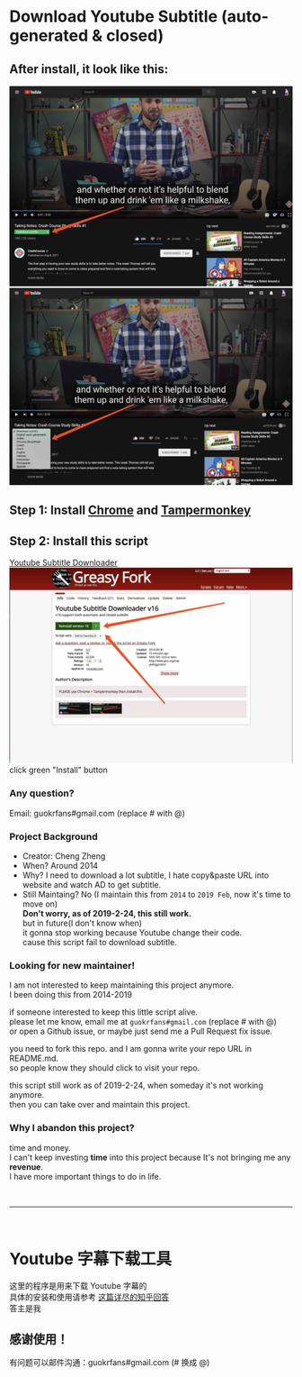 # Download Youtube Subtitle (auto-generated & closed)
## After install, it look like this:  
![1](img/1.jpg)          
![2](img/2.jpg)          

## Step 1: Install [Chrome](https://www.google.com/chrome/browser/) and [Tampermonkey](https://chrome.google.com/webstore/detail/tampermonkey/dhdgffkkebhmkfjojejmpbldmpobfkfo?utm_source=chrome-ntp-icon)  

## Step 2: Install this script
[Youtube Subtitle Downloader](https://greasyfork.org/scripts/5368-youtube-subtitle-downloader)<br/>
![3](img/3.jpg)   
click green "Install" button

### Any question?
Email: guokrfans#gmail.com (replace # with @)     

### Project Background
* Creator: Cheng Zheng
* When? Around 2014
* Why? I need to download a lot subtitle, I hate copy&paste URL into website and watch AD to get subtitle.
* Still Maintaing? No (I maintain this from `2014` to `2019 Feb`, now it's time to move on)    
**Don't worry, as of 2019-2-24, this still work.**   
but in future(I don't know when)   
it gonna stop working because Youtube change their code.   
cause this script fail to download subtitle.   

### Looking for new maintainer!
I am not interested to keep maintaining this project anymore.    
I been doing this from 2014-2019     

if someone interested to keep this little script alive.   
please let me know, email me at `guokrfans#gmail.com` (replace # with @)  
or open a Github issue, or maybe just send me a Pull Request fix issue.   

you need to fork this repo. and I am gonna write your repo URL in README.md.    
so people know they should click to visit your repo.     

this script still work as of 2019-2-24, when someday it's not working anymore.   
then you can take over and maintain this project.   

### Why I abandon this project?
time and money.    
I can't keep investing **time** into this project because It's not bringing me any **revenue**.   
I have more important things to do in life.  

<br/>

---

<br/>

# Youtube 字幕下载工具
这里的程序是用来下载 Youtube 字幕的        
具体的安装和使用请参考 [这篇详尽的知乎回答](http://www.zhihu.com/question/19647719/answer/16843974?group_id=789328566)      
答主是我

## 感谢使用！
有问题可以邮件沟通：guokrfans#gmail.com (# 换成 @)
